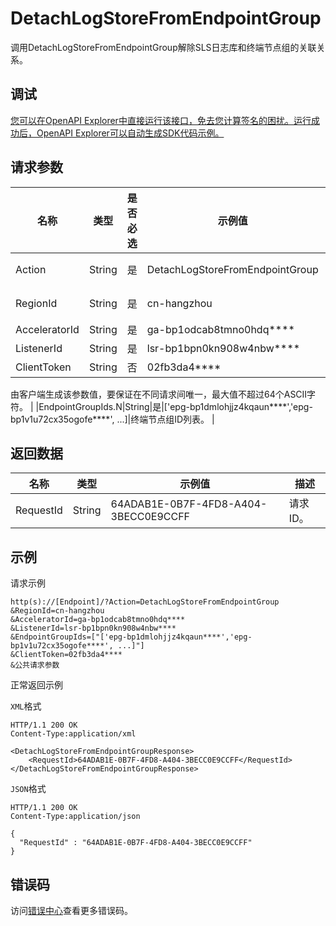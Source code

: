 # DetachLogStoreFromEndpointGroup

调用DetachLogStoreFromEndpointGroup解除SLS日志库和终端节点组的关联关系。

## 调试

[您可以在OpenAPI Explorer中直接运行该接口，免去您计算签名的困扰。运行成功后，OpenAPI Explorer可以自动生成SDK代码示例。](https://api.aliyun.com/#product=Ga&api=DetachLogStoreFromEndpointGroup&type=RPC&version=2019-11-20)

## 请求参数

|名称|类型|是否必选|示例值|描述|
|--|--|----|---|--|
|Action|String|是|DetachLogStoreFromEndpointGroup|系统规定参数。取值：**DetachLogStoreFromEndpointGroup**。 |
|RegionId|String|是|cn-hangzhou|全球加速实例所在的地域ID，仅取值**cn-hangzhou**。 |
|AcceleratorId|String|是|ga-bp1odcab8tmno0hdq\*\*\*\*|全球加速实例ID。 |
|ListenerId|String|是|lsr-bp1bpn0kn908w4nbw\*\*\*\*|监听实例ID。 |
|ClientToken|String|否|02fb3da4\*\*\*\*|客户端Token，用于保证请求的幂等性。

 由客户端生成该参数值，要保证在不同请求间唯一，最大值不超过64个ASCII字符。 |
|EndpointGroupIds.N|String|是|\['epg-bp1dmlohjjz4kqaun\*\*\*\*','epg-bp1v1u72cx35ogofe\*\*\*\*', ...\]|终端节点组ID列表。 |

## 返回数据

|名称|类型|示例值|描述|
|--|--|---|--|
|RequestId|String|64ADAB1E-0B7F-4FD8-A404-3BECC0E9CCFF|请求ID。 |

## 示例

请求示例

```
http(s)://[Endpoint]/?Action=DetachLogStoreFromEndpointGroup
&RegionId=cn-hangzhou
&AcceleratorId=ga-bp1odcab8tmno0hdq****
&ListenerId=lsr-bp1bpn0kn908w4nbw****
&EndpointGroupIds=["['epg-bp1dmlohjjz4kqaun****','epg-bp1v1u72cx35ogofe****', ...]"]
&ClientToken=02fb3da4****
&公共请求参数
```

正常返回示例

`XML`格式

```
HTTP/1.1 200 OK
Content-Type:application/xml

<DetachLogStoreFromEndpointGroupResponse>
    <RequestId>64ADAB1E-0B7F-4FD8-A404-3BECC0E9CCFF</RequestId>
</DetachLogStoreFromEndpointGroupResponse>
```

`JSON`格式

```
HTTP/1.1 200 OK
Content-Type:application/json

{
  "RequestId" : "64ADAB1E-0B7F-4FD8-A404-3BECC0E9CCFF"
}
```

## 错误码

访问[错误中心](https://error-center.alibabacloud.com/status/product/Ga)查看更多错误码。

